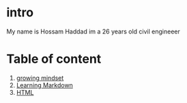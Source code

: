 # intro 
My name is Hossam Haddad im a 26 years old civil engineeer 




# Table of content 
1. [growing mindset](https://hossamhaddad.github.io/reading-notes/read2)
2. [Learning Markdown](https://hossamhaddad.github.io/reading-notes/read1)
3. [HTML](https://hossamhaddad.github.io/reading-notes/read3)



